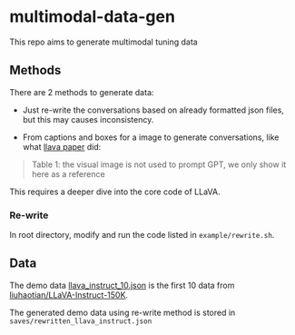 # multimodal-data-gen

This repo aims to generate multimodal tuning data

## Methods

There are 2 methods to generate data:

- Just re-write the conversations based on already formatted json files, but this may causes inconsistency.

- From captions and boxes for a image to generate conversations, like what [llava paper](https://arxiv.org/pdf/2304.08485) did:

> Table 1: the visual image is not used to prompt GPT, we only show it here as a reference

This requires a deeper dive into the core code of LLaVA.

### Re-write

In root directory, modify and run the code listed in `example/rewrite.sh`.

## Data

The demo data [llava_instruct_10.json](./data/llava_instruct_10.json) is the first 10 data from [liuhaotian/LLaVA-Instruct-150K](https://huggingface.co/datasets/liuhaotian/LLaVA-Instruct-150K?row=15).

The generated demo data using re-write method is stored in `saves/rewritten_llava_instruct.json`
